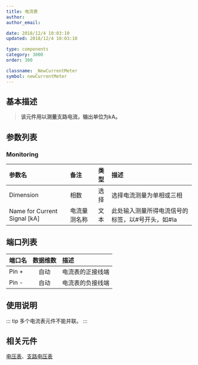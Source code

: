 ```yaml
---
title: 电流表
author: 
author_email:

date: 2018/12/4 10:03:10
updated: 2018/12/4 10:03:10

type: components
category: 3000
order: 300

classname: _NewCurrentMeter
symbol: newCurrentMeter
---
```

## 基本描述


> **该元件用以测量支路电流，输出单位为kA。**

## 参数列表
### Monitoring
| 参数名 | 备注 | 类型 | 描述 |
| :--- | :--- | :--: | :--- |
| Dimension | 相数 | 选择 | 选择电流测量为单相或三相 |
| Name for Current Signal \[kA\] | 电流量测名称 | 文本 |  此处输入测量所得电流信号的标签，以#号开头，如#Ia |


## 端口列表

| 端口名 | 数据维数 | 描述 |
| :--- | :--:  | :--- |
| Pin + | 自动 |电流表的正接线端 |
| Pin - | 自动 |电流表的负接线端 |

## 使用说明

::: tip
多个电流表元件不能并联。
:::


## 相关元件

[电压表](../VoltageMeter/index.md)、[支路电压表](../BranchVoltageMeter/index.md)